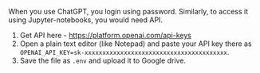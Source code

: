 When you use ChatGPT, you login using password. Similarly, to access it using Jupyter-notebooks, you would need API.

1. Get API here - https://platform.openai.com/api-keys
2. Open a plain text editor (like Notepad) and paste your API key there as `OPENAI_API_KEY=sk-xxxxxxxxxxxxxxxxxxxxxxxxxxxxxxxxxxxxxxxx`.
3. Save the file as `.env` and upload it to Google drive.
